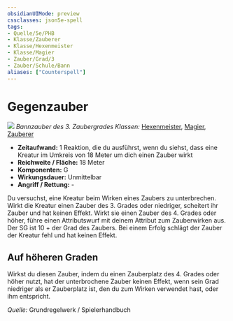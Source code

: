 ```yaml
---
obsidianUIMode: preview
cssclasses: json5e-spell
tags:
- Quelle/5e/PHB
- Klasse/Zauberer
- Klasse/Hexenmeister
- Klasse/Magier
- Zauber/Grad/3
- Zauber/Schule/Bann
aliases: ["Counterspell"]
---
```

# Gegenzauber
![](../../../99%20-%20Setup/Files/Bildersammlung/Symbolik/Bannzauber.webp#token)
*Bannzauber des 3. Zaubergrades*
*Klassen:* [Hexenmeister](../Charakteroptionen/Klassen/Hexenmeister.md), [Magier](../Charakteroptionen/Klassen/Magier.md), [Zauberer](../Charakteroptionen/Klassen/Zauberer.md)

- **Zeitaufwand:** 1 Reaktion, die du ausführst, wenn du siehst, dass eine Kreatur im Umkreis von 18 Meter um dich einen Zauber wirkt
- **Reichweite / Fläche:** 18 Meter
- **Komponenten:** G
- **Wirkungsdauer:** Unmittelbar
- **Angriff / Rettung:** -

Du versuchst, eine Kreatur beim Wirken eines Zaubers zu unterbrechen. Wirkt die Kreatur einen Zauber des 3. Grades oder niedriger, scheitert ihr Zauber und hat keinen Effekt. Wirkt sie einen Zauber des 4. Grades oder höher, führe einen Attributswurf mit deinem Attribut zum Zauberwirken aus. Der SG ist 10 + der Grad des Zaubers. Bei einem Erfolg schlägt der Zauber der Kreatur fehl und hat keinen Effekt.

## Auf höheren Graden
Wirkst du diesen Zauber, indem du einen Zauberplatz des 4. Grades oder höher nutzt, hat der unterbrochene Zauber keinen Effekt, wenn sein Grad niedriger als er Zauberplatz ist, den du zum Wirken verwendet hast, oder ihm entspricht.

 *Quelle:* Grundregelwerk / Spielerhandbuch